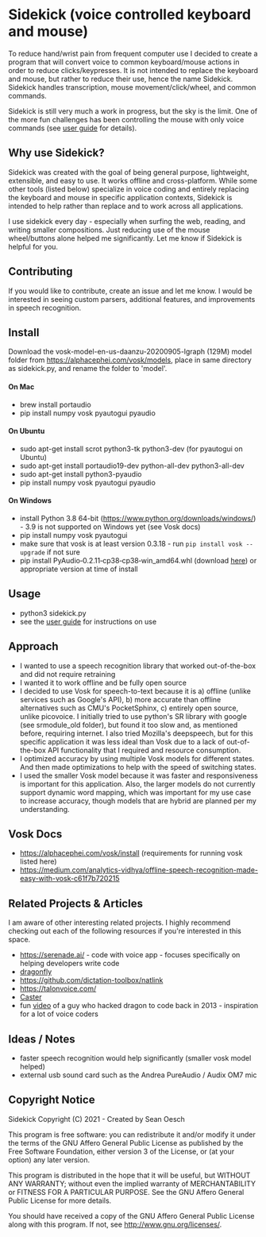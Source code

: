 # Sidekick (voice controlled keyboard and mouse)
To reduce hand/wrist pain from frequent computer use I decided to create a program that will convert voice to common keyboard/mouse actions in order to reduce clicks/keypresses. It is not intended to replace the keyboard and mouse, but rather to reduce their use, hence the name Sidekick. Sidekick handles transcription, mouse movement/click/wheel, and common commands. 

Sidekick is still very much a work in progress, but the sky is the limit. One of the more fun challenges has been controlling the mouse with only voice commands (see [user guide](https://github.com/oeschsec/speech-driven-keyboard/tree/master/docs/userguide.md) for details). 

## Why use Sidekick?

Sidekick was created with the goal of being general purpose, lightweight, extensible, and easy to use. It works offline and cross-platform. While some other tools (listed below) specialize in voice coding and entirely replacing the keyboard and mouse in specific application contexts, Sidekick is intended to help rather than replace and to work across all applications.

I use sidekick every day - especially when surfing the web, reading, and writing smaller compositions. Just reducing use of the mouse wheel/buttons alone helped me significantly. Let me know if Sidekick is helpful for you. 

## Contributing

If you would like to contribute, create an issue and let me know. I would be interested in seeing custom parsers, additional features, and improvements in speech recognition.

## Install

Download the vosk-model-en-us-daanzu-20200905-lgraph (129M) model folder from https://alphacephei.com/vosk/models, place in same directory as sidekick.py, and rename the folder to 'model'. 

#### On Mac

- brew install portaudio
- pip install numpy vosk pyautogui pyaudio

#### On Ubuntu

- sudo apt-get install scrot python3-tk python3-dev (for pyautogui on Ubuntu)
- sudo apt-get install portaudio19-dev python-all-dev python3-all-dev
- sudo apt-get install python3-pyaudio
- pip install numpy vosk pyautogui pyaudio

#### On Windows

- install Python 3.8 64-bit (https://www.python.org/downloads/windows/) - 3.9 is not supported on Windows yet (see Vosk docs)
- pip install numpy vosk pyautogui
- make sure that vosk is at least version 0.3.18 - run `pip install vosk --upgrade` if not sure
- pip install PyAudio‑0.2.11‑cp38‑cp38‑win_amd64.whl (download [here](https://www.lfd.uci.edu/~gohlke/pythonlibs/#pyaudio)) or appropriate version at time of install

## Usage

- python3 sidekick.py
- see the [user guide](https://github.com/oeschsec/speech-driven-keyboard/tree/master/docs/userguide.md) for instructions on use

## Approach

- I wanted to use a speech recognition library that worked out-of-the-box and did not require retraining
- I wanted it to work offline and be fully open source
- I decided to use Vosk for speech-to-text because it is a) offline (unlike services such as Google's API), b) more accurate than offline alternatives such as CMU's PocketSphinx, c) entirely open source, unlike picovoice. I initially tried to use python's SR library with google (see srmodule_old folder), but found it too slow and, as mentioned before, requiring internet. I also tried Mozilla's deepspeech, but for this specific application it was less ideal than Vosk due to a lack of out-of-the-box API functionality that I required and resource consumption. 
- I optimized accuracy by using multiple Vosk models for different states. And then made optimizations to help with the speed of switching states. 
- I used the smaller Vosk model because it was faster and responsiveness is important for this application. Also, the larger models do not currently support dynamic word mapping, which was important for my use case to increase accuracy, though models that are hybrid are planned per my understanding.

## Vosk Docs

- https://alphacephei.com/vosk/install (requirements for running vosk listed here)
- https://medium.com/analytics-vidhya/offline-speech-recognition-made-easy-with-vosk-c61f7b720215

## Related Projects & Articles 

I am aware of other interesting related projects. I highly recommend checking out each of the following resources if you're interested in this space.

- https://serenade.ai/ - code with voice app - focuses specifically on helping developers write code
- [dragonfly](https://github.com/dictation-toolbox/dragonfly)
- https://github.com/dictation-toolbox/natlink
- https://talonvoice.com/
- [Caster](https://caster.readthedocs.io/en/latest/)
- fun [video](https://www.youtube.com/watch?v=8SkdfdXWYaI) of a guy who hacked dragon to code back in 2013 - inspiration for a lot of voice coders

## Ideas / Notes

- faster speech recognition would help significantly (smaller vosk model helped)
- external usb sound card such as the Andrea PureAudio / Audix OM7 mic

## Copyright Notice

Sidekick
Copyright (C) 2021 - Created by Sean Oesch

This program is free software: you can redistribute it and/or modify
it under the terms of the GNU Affero General Public License as published by
the Free Software Foundation, either version 3 of the License, or
(at your option) any later version.

This program is distributed in the hope that it will be useful,
but WITHOUT ANY WARRANTY; without even the implied warranty of
MERCHANTABILITY or FITNESS FOR A PARTICULAR PURPOSE.  See the
GNU Affero General Public License for more details.

You should have received a copy of the GNU Affero General Public License
along with this program.  If not, see <http://www.gnu.org/licenses/>.